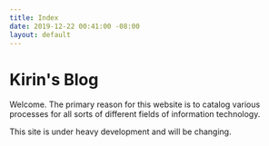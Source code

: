 ```yaml
---
title: Index
date: 2019-12-22 00:41:00 -08:00
layout: default
---
```


# Kirin's Blog

Welcome. The primary reason for this website is to catalog various processes for all sorts of different fields of information technology.  

This site is under heavy development and will be changing.  
